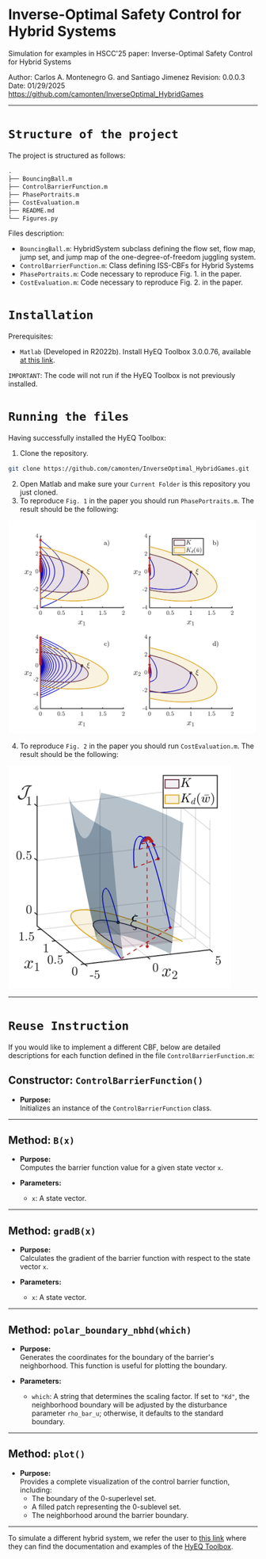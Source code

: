 # Inverse-Optimal Safety Control for Hybrid Systems 

Simulation for examples in HSCC'25 paper: Inverse-Optimal Safety Control for Hybrid Systems 

Author: Carlos A. Montenegro G. and Santiago Jimenez
Revision: 0.0.0.3 Date: 01/29/2025
https://github.com/camonten/InverseOptimal_HybridGames

----------------------------------------------------------------------------
# `Structure of the project`

The project is structured as follows:

```
.
├── BouncingBall.m
├── ControlBarrierFunction.m
├── PhasePortraits.m
├── CostEvaluation.m
├── README.md
└── Figures.py
```

Files description:

- `BouncingBall.m`: HybridSystem subclass defining the flow set, flow map, jump set, and jump map of the one-degree-of-freedom juggling system.
- `ControlBarrierFunction.m`: Class defining ISS-CBFs for Hybrid Systems
- `PhasePortraits.m`: Code necessary to reproduce Fig. 1. in the paper.
- `CostEvaluation.m`: Code necessary to reproduce Fig. 2. in the paper.


# `Installation`

Prerequisites:
- `Matlab` (Developed in R2022b). Install HyEQ Toolbox 3.0.0.76, available [at this link](https://www.mathworks.com/matlabcentral/fileexchange/41372-hybrid-equations-toolbox).

`IMPORTANT`: The code will not run if the HyEQ Toolbox is not previously installed.

# `Running the files`

Having successfully installed the HyEQ Toolbox:
1. Clone the repository.
```bash
git clone https://github.com/camonten/InverseOptimal_HybridGames.git
```
2. Open Matlab and make sure your `Current Folder` is this repository you just cloned.
3. To reproduce `Fig. 1` in the paper you should run `PhasePortraits.m`. The result should be the following:
<img src="Figures/PhasePortraits.png" width="500">

4. To reproduce `Fig. 2` in the paper you should run `CostEvaluation.m`. The result should be the following:
<img src="Figures/CostEvaluation.png" width="450">

----------------------------------------------------------------------------
# `Reuse Instruction`

If you would like to implement a different CBF, below are detailed descriptions for each function defined in the file `ControlBarrierFunction.m`:

## Constructor: `ControlBarrierFunction()`

- **Purpose:**  
  Initializes an instance of the `ControlBarrierFunction` class.
---

## Method: `B(x)`

- **Purpose:**  
  Computes the barrier function value for a given state vector `x`.

- **Parameters:**  
  - `x`: A state vector.
---

## Method: `gradB(x)`

- **Purpose:**  
  Calculates the gradient of the barrier function with respect to the state vector `x`.

- **Parameters:**  
  - `x`: A state vector.
---

## Method: `polar_boundary_nbhd(which)`

- **Purpose:**  
  Generates the coordinates for the boundary of the barrier's neighborhood. This function is useful for plotting the boundary.

- **Parameters:**  
  - `which`: A string that determines the scaling factor. If set to `"Kd"`, the neighborhood boundary will be adjusted by the disturbance parameter `rho_bar_u`; otherwise, it defaults to the standard boundary.
---

## Method: `plot()`

- **Purpose:**  
  Provides a complete visualization of the control barrier function, including:
  - The boundary of the 0-superlevel set.
  - A filled patch representing the 0-sublevel set.
  - The neighborhood around the barrier boundary.
---

To simulate a different hybrid system, we refer the user to [this link](https://hyeq.github.io/matlab/creating-and-simulating-hybrid-systems) where they can find the documentation and examples of the [HyEQ Toolbox](https://www.mathworks.com/matlabcentral/fileexchange/41372-hybrid-equations-toolbox).